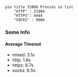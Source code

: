 
```mermaid
pie title 32086 Proxies in list
    "HTTP" : 21994
    "HTTPS": 4444
    "SOCKS" : 9006
```

### Some Info
#### Average Timeout

- mixed: 3.1s
- http: 1.6s
- https: 8.7s
- socks: 6.5s